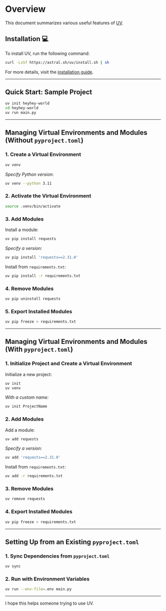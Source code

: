 # Overview

This document summarizes various useful features of [UV](https://docs.astral.sh/uv/).
<!-- For those who have been using pip, the speed improvement is especially appreciated. -->

## Installation 💻

To install UV, run the following command:

```bash
curl -LsSf https://astral.sh/uv/install.sh | sh
```

For more details, visit the [installation guide](https://docs.astral.sh/uv/getting-started/installation/).

---

## Quick Start: Sample Project

```bash
uv init heyhey-world
cd heyhey-world
uv run main.py
```

---

## Managing Virtual Environments and Modules (Without `pyproject.toml`)

### 1. Create a Virtual Environment

```bash
uv venv
```

*Specify Python version:*

```bash
uv venv --python 3.11
```

### 2. Activate the Virtual Environment

```bash
source .venv/bin/activate
```

### 3. Add Modules

Install a module:

```bash
uv pip install requests
```

*Specify a version:*

```bash
uv pip install 'requests==2.31.0'
```

Install from `requirements.txt`:

```bash
uv pip install -r requirements.txt
```

### 4. Remove Modules

```bash
uv pip uninstall requests
```

### 5. Export Installed Modules

```bash
uv pip freeze > requirements.txt
```

---

## Managing Virtual Environments and Modules (With `pyproject.toml`)

### 1. Initialize Project and Create a Virtual Environment

Initialize a new project:

```bash
uv init
uv venv
```

*With a custom name:*

```bash
uv init ProjectName
```

### 2. Add Modules

Add a module:

```bash
uv add requests
```

*Specify a version:*

```bash
uv add 'requests==2.31.0'
```

Install from `requirements.txt`:

```bash
uv add -r requirements.txt
```

### 3. Remove Modules

```bash
uv remove requests
```

### 4. Export Installed Modules

```bash
uv pip freeze > requirements.txt
```

---

## Setting Up from an Existing `pyproject.toml`

### 1. Sync Dependencies from `pyproject.toml`

```bash
uv sync
```

### 2. Run with Environment Variables

```bash
uv run --env-file=.env main.py
```

---

I hope this helps someone trying to use UV.